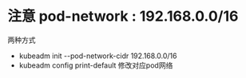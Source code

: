 # 注意 pod-network : 192.168.0.0/16
两种方式
* kubeadm init --pod-network-cidr 192.168.0.0/16
* kubeadm config print-default 修改对应pod网络
